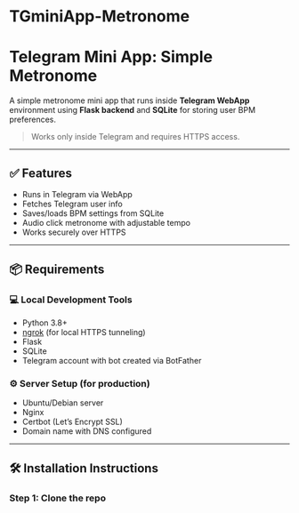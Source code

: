 # TGminiApp-Metronome
# Telegram Mini App: Simple Metronome

A simple metronome mini app that runs inside **Telegram WebApp** environment using **Flask backend** and **SQLite** for storing user BPM preferences.

> Works only inside Telegram and requires HTTPS access.

---

## ✅ Features

- Runs in Telegram via WebApp
- Fetches Telegram user info
- Saves/loads BPM settings from SQLite
- Audio click metronome with adjustable tempo
- Works securely over HTTPS

---

## 📦 Requirements

### 💻 Local Development Tools

- Python 3.8+
- [ngrok](https://ngrok.com/ ) (for local HTTPS tunneling)
- Flask
- SQLite
- Telegram account with bot created via BotFather

### ⚙️ Server Setup (for production)

- Ubuntu/Debian server
- Nginx
- Certbot (Let’s Encrypt SSL)
- Domain name with DNS configured

---

## 🛠️ Installation Instructions

### Step 1: Clone the repo
